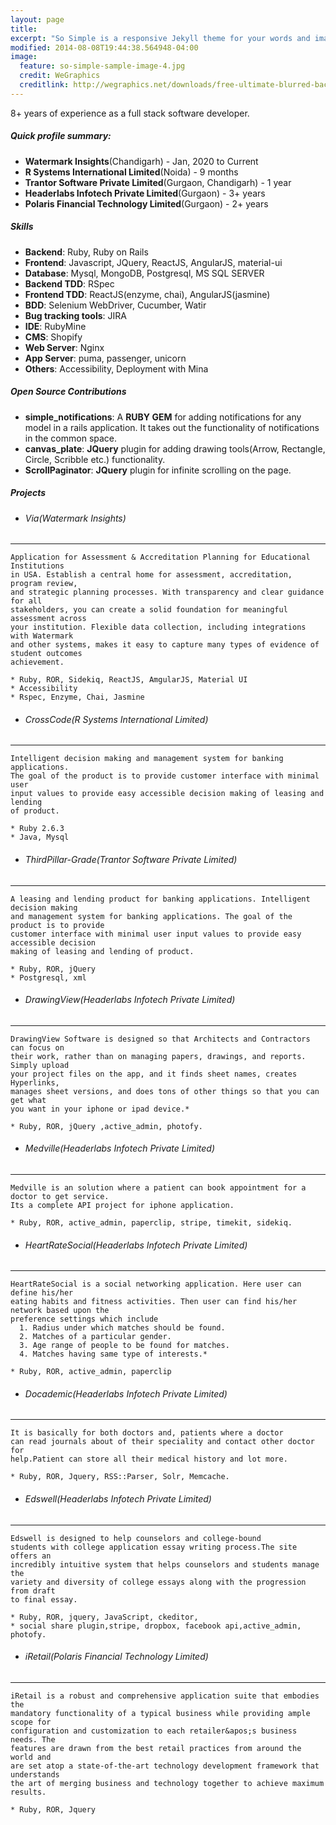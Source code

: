 ```yaml
---
layout: page
title: 
excerpt: "So Simple is a responsive Jekyll theme for your words and images."
modified: 2014-08-08T19:44:38.564948-04:00
image:
  feature: so-simple-sample-image-4.jpg
  credit: WeGraphics
  creditlink: http://wegraphics.net/downloads/free-ultimate-blurred-background-pack/
---
```


8+ years of experience as a full stack software developer.

##### Quick profile summary:
* **Watermark Insights**(Chandigarh) - Jan, 2020 to Current
* **R Systems International Limited**(Noida) - 9 months
* **Trantor Software Private Limited**(Gurgaon, Chandigarh) - 1 year
* **Headerlabs Infotech Private Limited**(Gurgaon) - 3+ years
* **Polaris Financial Technology Limited**(Gurgaon) - 2+ years

##### Skills
* **Backend**: Ruby, Ruby on Rails
* **Frontend**: Javascript, JQuery, ReactJS, AngularJS, material-ui 
* **Database**: Mysql, MongoDB, Postgresql, MS SQL SERVER 
* **Backend TDD**: RSpec
* **Frontend TDD**: ReactJS(enzyme, chai), AngularJS(jasmine)
* **BDD**: Selenium WebDriver, Cucumber, Watir
* **Bug tracking tools**: JIRA
* **IDE**: RubyMine
* **CMS**: Shopify
* **Web Server**: Nginx
* **App Server**: puma, passenger, unicorn
* **Others**: Accessibility, Deployment with Mina

##### Open Source Contributions
* **simple_notifications**: A **RUBY GEM** for adding notifications for any model in a rails application. 
                             It takes out the functionality of notifications in the common space.
* **canvas_plate**: **JQuery** plugin for adding drawing tools(Arrow, Rectangle, Circle, Scribble etc.) functionality.
* **ScrollPaginator**: **JQuery** plugin for infinite scrolling on the page.

##### Projects
* ###### Via(Watermark Insights)
------------------
    Application for Assessment & Accreditation Planning for Educational Institutions 
    in USA. Establish a central home for assessment, accreditation, program review, 
    and strategic planning processes. With transparency and clear guidance for all 
    stakeholders, you can create a solid foundation for meaningful assessment across 
    your institution. Flexible data collection, including integrations with Watermark 
    and other systems, makes it easy to capture many types of evidence of student outcomes 
    achievement.
    
    * Ruby, ROR, Sidekiq, ReactJS, AmgularJS, Material UI
    * Accessibility
    * Rspec, Enzyme, Chai, Jasmine
    
* ###### CrossCode(R Systems International Limited)
------------------
    Intelligent decision making and management system for banking applications. 
    The goal of the product is to provide customer interface with minimal user 
    input values to provide easy accessible decision making of leasing and lending 
    of product.

    * Ruby 2.6.3 
    * Java, Mysql 

* ###### ThirdPillar-Grade(Trantor Software Private Limited)
------------------
    A leasing and lending product for banking applications. Intelligent decision making 
    and management system for banking applications. The goal of the product is to provide 
    customer interface with minimal user input values to provide easy accessible decision 
    making of leasing and lending of product.
    
    * Ruby, ROR, jQuery 
    * Postgresql, xml

* ###### DrawingView(Headerlabs Infotech Private Limited)
------------------
    DrawingView Software is designed so that Architects and Contractors can focus on 
    their work, rather than on managing papers, drawings, and reports. Simply upload 
    your project files on the app, and it finds sheet names, creates Hyperlinks, 
    manages sheet versions, and does tons of other things so that you can get what 
    you want in your iphone or ipad device.*
    
    * Ruby, ROR, jQuery ,active_admin, photofy.
  
* ###### Medville(Headerlabs Infotech Private Limited)
------------------
    Medville is an solution where a patient can book appointment for a doctor to get service. 
    Its a complete API project for iphone application.
    
    * Ruby, ROR, active_admin, paperclip, stripe, timekit, sidekiq.
  
* ###### HeartRateSocial(Headerlabs Infotech Private Limited)
------------------
    HeartRateSocial is a social networking application. Here user can define his/her 
    eating habits and fitness activities. Then user can find his/her network based upon the 
    preference settings which include 
      1. Radius under which matches should be found.
      2. Matches of a particular gender.
      3. Age range of people to be found for matches.
      4. Matches having same type of interests.*
    
    * Ruby, ROR, active_admin, paperclip

* ###### Docademic(Headerlabs Infotech Private Limited)
------------------
    It is basically for both doctors and, patients where a doctor
    can read journals about of their speciality and contact other doctor for
    help.Patient can store all their medical history and lot more.
    
    * Ruby, ROR, Jquery, RSS::Parser, Solr, Memcache.

* ###### Edswell(Headerlabs Infotech Private Limited)
------------------
    Edswell is designed to help counselors and college-bound
    students with college application essay writing process.The site offers an
    incredibly intuitive system that helps counselors and students manage the
    variety and diversity of college essays along with the progression from draft
    to final essay.
    
    * Ruby, ROR, jquery, JavaScript, ckeditor, 
    * social share plugin,stripe, dropbox, facebook api,active_admin, photofy.

* ###### iRetail(Polaris Financial Technology Limited)
------------------
    iRetail is a robust and comprehensive application suite that embodies the 
    mandatory functionality of a typical business while providing ample scope for 
    configuration and customization to each retailer&apos;s business needs. The 
    features are drawn from the best retail practices from around the world and 
    are set atop a state-of-the-art technology development framework that understands 
    the art of merging business and technology together to achieve maximum results.

    * Ruby, ROR, Jquery
